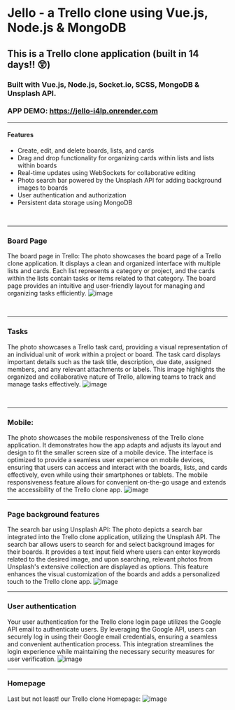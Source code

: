 # Jello - a Trello clone using Vue.js, Node.js & MongoDB

## This is a Trello clone application (built in 14 days!! 😲) <br>
### Built with Vue.js, Node.js, Socket.io, SCSS, MongoDB & Unsplash API. <br><br> APP DEMO: <a href="https://jello-i4lp.onrender.com/#/board/642bfd4ba630b6e9a10f9085">https://jello-i4lp.onrender.com</a><br>
<hr>

#### Features
- Create, edit, and delete boards, lists, and cards
- Drag and drop functionality for organizing cards within lists and lists within boards
- Real-time updates using WebSockets for collaborative editing
- Photo search bar powered by the Unsplash API for adding background images to boards
- User authentication and authorization
- Persistent data storage using MongoDB
<br>
<hr>

### Board Page
The board page in Trello:
The photo showcases the board page of a Trello clone application. It displays a clean and organized interface with multiple lists and cards. Each list represents a category or project, and the cards within the lists contain tasks or items related to that category. The board page provides an intuitive and user-friendly layout for managing and organizing tasks efficiently.
![image](https://github.com/OriTeicher/Trello-clone/assets/101281765/7577efc5-d28b-4516-a311-8e964eb7f1dd)

<br>
<hr>

### Tasks
The photo showcases a Trello task card, providing a visual representation of an individual unit of work within a project or board.
The task card displays important details such as the task title, description, due date, assigned members, and any relevant attachments or labels.
This image highlights the organized and collaborative nature of Trello, allowing teams to track and manage tasks effectively. 
![image](https://github.com/OriTeicher/Trello-clone/assets/101281765/f9fc7111-c7c5-48fc-89e1-f1ad658777af)

<br>
<hr>

### Mobile:
The photo showcases the mobile responsiveness of the Trello clone application. It demonstrates how the app adapts and adjusts its layout and design to fit the smaller screen size of a mobile device. The interface is optimized to provide a seamless user experience on mobile devices, ensuring that users can access and interact with the boards, lists, and cards effectively, even while using their smartphones or tablets. The mobile responsiveness feature allows for convenient on-the-go usage and extends the accessibility of the Trello clone app.
![image](https://github.com/OriTeicher/Trello-clone/assets/101281765/bc5025aa-1a8f-47da-b22a-536c9c0128e2)
<br>
<hr>

### Page background features
The search bar using Unsplash API:
The photo depicts a search bar integrated into the Trello clone application, utilizing the Unsplash API. The search bar allows users to search for and select background images for their boards. It provides a text input field where users can enter keywords related to the desired image, and upon searching, relevant photos from Unsplash's extensive collection are displayed as options. This feature enhances the visual customization of the boards and adds a personalized touch to the Trello clone app.
![image](https://github.com/OriTeicher/Trello-clone/assets/101281765/7a6c8f95-686a-413f-a6ba-964791fb3c81)
<hr>

### User authentication
Your user authentication for the Trello clone login page utilizes the Google API email to authenticate users. By leveraging the Google API, users can securely log in using their Google email credentials, ensuring a seamless and convenient authentication process. This integration streamlines the login experience while maintaining the necessary security measures for user verification.
![image](https://github.com/OriTeicher/Trello-clone/assets/101281765/a6de4689-7fc7-4827-ad40-7e57c5207520)
<hr>

### Homepage
Last but not least! our Trello clone Homepage:
![image](https://github.com/OriTeicher/Trello-clone/assets/101281765/fe6d73b2-3d36-4221-aeed-e40ac0e24a7f)



